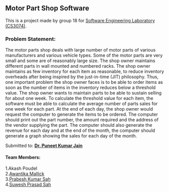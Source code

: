 ## Motor Part Shop Software
This is a project made by group 18 for [Software Engineering Laboratory (CS3074)](https://website.nitrkl.ac.in/Academics/AcademicDepartments/SyllabiDetails.aspx?d=Q1M6Q29tcHV0ZXIgU2NpZW5jZSBhbmQgRW5naW5lZXJpbmc=-MBb7wMG/NVo=&di=OA==-GS5YNjRcEt0=&c=Q29tcHV0ZXIgU2NpZW5jZSBhbmQgRW5naW5lZXJpbmcgKEIuVGVjaC4gLSA0eXJzKQ==-0cT/CxL+Srw=&t=VUc=-/CGGPdtU1IU=&s=Njg4Mw%3d%3d-MOdU7dvGBPY%3d).


### Problem Statement:
The motor parts shop deals with large number of motor parts of various manufacturers and
various vehicle types. Some of the motor parts are very small and some are of reasonably
large size. The shop owner maintains different parts in wall mounted and numbered racks.
The shop owner maintains as few inventory for each item as reasonable, to reduce inventory
overheads after being inspired by the just-in-time (JIT) philosophy. Thus, one important
problem the shop owner faces is to be able to order items as soon as the number of items in
the inventory reduces below a threshold value. The shop owner wants to maintain parts to
be able to sustain selling for about one week. To calculate the threshold value for each item,
the software must be able to calculate the average number of parts sales for one week for
each part. At the end of each day, the shop owner would request the computer to generate
the items to be ordered. The computer should print out the part number, the amount required
and the address of the vendor supplying the part. The computer should also generate the
revenue for each day and at the end of the month, the computer should generate a graph
showing the sales for each day of the month.




Submitted to: **[Dr. Puneet Kumar Jain](mailto:jainp@nitrkl.ac.in)**

#### Team Members:
1.Akash Poudel\
2.[Awantika Mallick](https://np.linkedin.com/in/awantika-mallick-33ab40207)\
3.[Prabesh Kumar Sah](https://np.linkedin.com/in/prabesh-sah-831482213)\
4.[Suwesh Prasad Sah](https://np.linkedin.com/in/suwesh-prasad-sah-9193a1202)